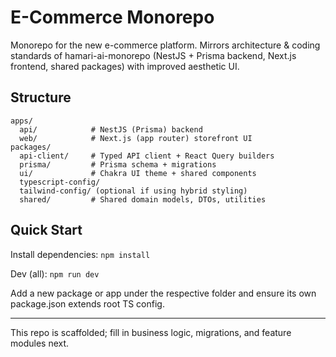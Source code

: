 # E-Commerce Monorepo

Monorepo for the new e-commerce platform. Mirrors architecture & coding standards of hamari-ai-monorepo (NestJS + Prisma backend, Next.js frontend, shared packages) with improved aesthetic UI.

## Structure

```
apps/
  api/            # NestJS (Prisma) backend
  web/            # Next.js (app router) storefront UI
packages/
  api-client/     # Typed API client + React Query builders
  prisma/         # Prisma schema + migrations
  ui/             # Chakra UI theme + shared components
  typescript-config/
  tailwind-config/ (optional if using hybrid styling)
  shared/         # Shared domain models, DTOs, utilities
```

## Quick Start

Install dependencies: `npm install`

Dev (all): `npm run dev`

Add a new package or app under the respective folder and ensure its own package.json extends root TS config.

---

This repo is scaffolded; fill in business logic, migrations, and feature modules next.
